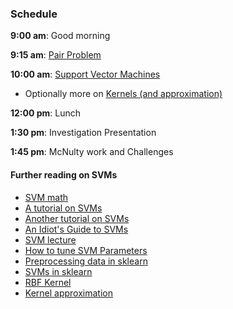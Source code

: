 ### Schedule

**9:00 am**: Good morning

**9:15 am**: [Pair Problem](pair.md)

**10:00 am**: [Support Vector Machines](SVMs.pdf)

 * Optionally more on [Kernels (and approximation)](Kernels.pdf)

**12:00 pm**: Lunch

**1:30 pm**: Investigation Presentation

**1:45 pm**: McNulty work and Challenges


#### Further reading on SVMs

 * [SVM math](http://www.csie.ntu.edu.tw/~cjlin/papers/libsvm.pdf)
 * [A tutorial on SVMs](http://research.microsoft.com/pubs/67119/svmtutorial.pdf)
 * [Another tutorial on SVMs](http://www.cs.columbia.edu/~kathy/cs4701/documents/jason_svm_tutorial.pdf)
 * [An Idiot's Guide to SVMs](http://www.cs.ucf.edu/courses/cap6412/fall2009/papers/Berwick2003.pdf)
 * [SVM lecture](http://www.slideshare.net/shaochuan/support-vector-machine-2449514)
 * [How to tune SVM Parameters](http://www.svms.org/parameters/)
 * [Preprocessing data in sklearn](http://scikit-learn.org/stable/modules/preprocessing.html)
 * [SVMs in sklearn](http://scikit-learn.org/stable/modules/svm.html)
 * [RBF Kernel](https://charlesmartin14.wordpress.com/2012/02/06/kernels_part_1/)
 * [Kernel approximation](http://scikit-learn.org/stable/modules/kernel_approximation.html)

